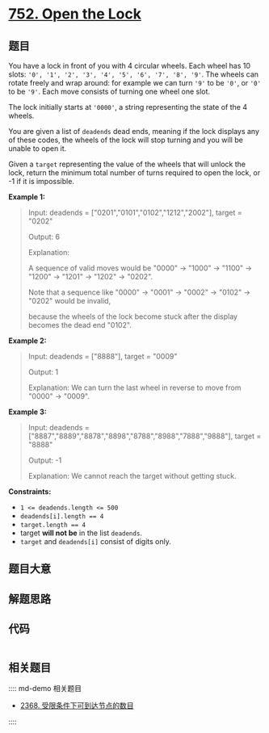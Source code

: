 # [752. Open the Lock](https://leetcode.com/problems/open-the-lock/)

## 题目

You have a lock in front of you with 4 circular wheels. Each wheel has 10
slots: `'0', '1', '2', '3', '4', '5', '6', '7', '8', '9'`. The wheels can
rotate freely and wrap around: for example we can turn `'9'` to be `'0'`, or
`'0'` to be `'9'`. Each move consists of turning one wheel one slot.

The lock initially starts at `'0000'`, a string representing the state of the
4 wheels.

You are given a list of `deadends` dead ends, meaning if the lock displays any
of these codes, the wheels of the lock will stop turning and you will be
unable to open it.

Given a `target` representing the value of the wheels that will unlock the
lock, return the minimum total number of turns required to open the lock, or
-1 if it is impossible.



**Example 1:**

> Input: deadends = ["0201","0101","0102","1212","2002"], target = "0202"
> 
> Output: 6
> 
> Explanation: 
> 
> A sequence of valid moves would be "0000" -> "1000" -> "1100" -> "1200" -> "1201" -> "1202" -> "0202".
> 
> Note that a sequence like "0000" -> "0001" -> "0002" -> "0102" -> "0202" would be invalid,
> 
> because the wheels of the lock become stuck after the display becomes the dead end "0102".

**Example 2:**

> Input: deadends = ["8888"], target = "0009"
> 
> Output: 1
> 
> Explanation: We can turn the last wheel in reverse to move from "0000" -> "0009".

**Example 3:**

> Input: deadends = ["8887","8889","8878","8898","8788","8988","7888","9888"], target = "8888"
> 
> Output: -1
> 
> Explanation: We cannot reach the target without getting stuck.

**Constraints:**

  * `1 <= deadends.length <= 500`
  * `deadends[i].length == 4`
  * `target.length == 4`
  * target **will not be** in the list `deadends`.
  * `target` and `deadends[i]` consist of digits only.


## 题目大意

## 解题思路

## 代码

```javascript

```

## 相关题目

:::: md-demo 相关题目
- [2368. 受限条件下可到达节点的数目](https://leetcode.com/problems/reachable-nodes-with-restrictions)

::::
